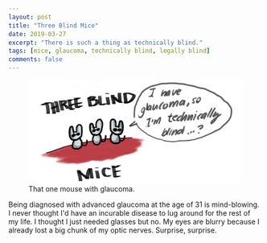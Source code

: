 ```yaml
---
layout: post
title: "Three Blind Mice"
date: 2019-03-27
excerpt: "There is such a thing as technically blind."
tags: [mice, glaucoma, technically blind, legally blind]
comments: false
---
```


<figure>
	<img src="/assets/img/mice.png">
	<figcaption>That one mouse with glaucoma.</figcaption>
</figure>

Being diagnosed with advanced glaucoma at the age of 31 is mind-blowing. I never thought I'd have an incurable disease to lug around for the rest of my life. I thought I just needed glasses but no. My eyes are blurry because I already lost a big chunk of my optic nerves. Surprise, surprise.
